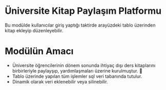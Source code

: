 # Üniversite Kitap Paylaşım Platformu

Bu modülde kullanıcılar giriş yaptığı taktirde arayüzdeki tablo üzerinden kitap ekleyip düzenleyebilir.<br>
# Modülün Amacı
- Üniversite öğrencilerinin dönem sonunda ihtiyaç dışı ders kitaplarını birbirleriyle paylayşıp, yardımlaşmaları üzerine kurulmuştur. :school: <br>
- Tablo üzerinde yapılan tüm işlemler sql veri tabanında tutulur.<br>
- Dinamik olarak veri eklenebilir veya silinebilir.<br>

